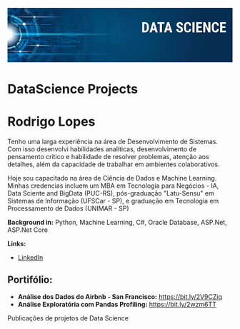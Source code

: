 <p align="center">
  <img src="banner.png" >
</p>


# DataScience Projects

# Rodrigo Lopes

Tenho uma larga experiência na área de Desenvolvimento de Sistemas. Com isso desenvolvi habilidades analíticas, desenvolvimento de pensamento crítico e habilidade de resolver problemas, atenção aos detalhes, além da capacidade de trabalhar em ambientes colaborativos. 

Hoje sou capacitado na área de Ciência de Dados e Machine Learning. Minhas credencias incluem um MBA em Tecnologia para Negócios - IA, Data Sciente and BigData (PUC-RS), pós-graduação "Latu-Sensu" em Sistemas de Informação (UFSCar - SP), e graduação em Tecnologia em Processamento de Dados (UNIMAR - SP)

**Background in:** Python, Machine Learning, C#, Oracle Database, ASP.Net, ASP.Net Core

**Links:**
* [LinkedIn](https://bit.ly/39Qh4ki)

## Portifólio:

* **Análise dos Dados do Airbnb - San Francisco:** https://bit.ly/2V9CZiq
* **Análise Exploratória com Pandas Profiling:** https://bit.ly/2wzm6TT

Publicações de projetos de Data Science
